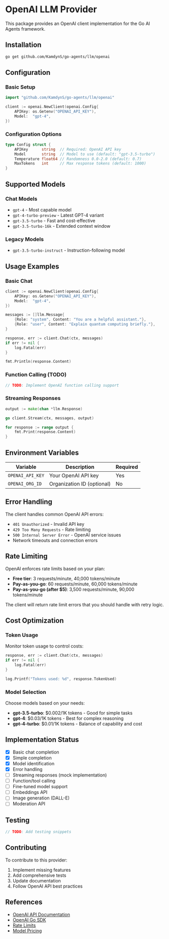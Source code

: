 # OpenAI LLM Provider

This package provides an OpenAI client implementation for the Go AI Agents framework.

## Installation

```bash
go get github.com/KamdynS/go-agents/llm/openai
```

## Configuration

### Basic Setup

```go
import "github.com/KamdynS/go-agents/llm/openai"

client := openai.NewClient(openai.Config{
    APIKey: os.Getenv("OPENAI_API_KEY"),
    Model:  "gpt-4",
})
```

### Configuration Options

```go
type Config struct {
    APIKey      string  // Required: OpenAI API key
    Model       string  // Model to use (default: "gpt-3.5-turbo")
    Temperature float64 // Randomness 0.0-2.0 (default: 0.7)
    MaxTokens   int     // Max response tokens (default: 1000)
}
```

## Supported Models

### Chat Models
- `gpt-4` - Most capable model
- `gpt-4-turbo-preview` - Latest GPT-4 variant
- `gpt-3.5-turbo` - Fast and cost-effective
- `gpt-3.5-turbo-16k` - Extended context window

### Legacy Models
- `gpt-3.5-turbo-instruct` - Instruction-following model

## Usage Examples

### Basic Chat

```go
client := openai.NewClient(openai.Config{
    APIKey: os.Getenv("OPENAI_API_KEY"),
    Model:  "gpt-4",
})

messages := []llm.Message{
    {Role: "system", Content: "You are a helpful assistant."},
    {Role: "user", Content: "Explain quantum computing briefly."},
}

response, err := client.Chat(ctx, messages)
if err != nil {
    log.Fatal(err)
}

fmt.Println(response.Content)
```

### Function Calling (TODO)

```go
// TODO: Implement OpenAI function calling support
```

### Streaming Responses

```go
output := make(chan *llm.Response)

go client.Stream(ctx, messages, output)

for response := range output {
    fmt.Print(response.Content)
}
```

## Environment Variables

| Variable | Description | Required |
|----------|-------------|----------|
| `OPENAI_API_KEY` | Your OpenAI API key | Yes |
| `OPENAI_ORG_ID` | Organization ID (optional) | No |

## Error Handling

The client handles common OpenAI API errors:

- `401 Unauthorized` - Invalid API key
- `429 Too Many Requests` - Rate limiting
- `500 Internal Server Error` - OpenAI service issues
- Network timeouts and connection errors

## Rate Limiting

OpenAI enforces rate limits based on your plan:

- **Free tier**: 3 requests/minute, 40,000 tokens/minute
- **Pay-as-you-go**: 60 requests/minute, 60,000 tokens/minute
- **Pay-as-you-go (after $5)**: 3,500 requests/minute, 90,000 tokens/minute

The client will return rate limit errors that you should handle with retry logic.

## Cost Optimization

### Token Usage

Monitor token usage to control costs:

```go
response, err := client.Chat(ctx, messages)
if err != nil {
    log.Fatal(err)
}

log.Printf("Tokens used: %d", response.TokenUsed)
```

### Model Selection

Choose models based on your needs:

- **gpt-3.5-turbo**: $0.002/1K tokens - Good for simple tasks
- **gpt-4**: $0.03/1K tokens - Best for complex reasoning
- **gpt-4-turbo**: $0.01/1K tokens - Balance of capability and cost

## Implementation Status

- [x] Basic chat completion
- [x] Simple completion
- [x] Model identification
- [x] Error handling
- [ ] Streaming responses (mock implementation)
- [ ] Function/tool calling
- [ ] Fine-tuned model support
- [ ] Embeddings API
- [ ] Image generation (DALL-E)
- [ ] Moderation API

## Testing

```go
// TODO: Add testing snippets
```

## Contributing

To contribute to this provider:

1. Implement missing features
2. Add comprehensive tests
3. Update documentation
4. Follow OpenAI API best practices

## References

- [OpenAI API Documentation](https://platform.openai.com/docs/api-reference)
- [OpenAI Go SDK](https://github.com/sashabaranov/go-openai)
- [Rate Limits](https://platform.openai.com/docs/guides/rate-limits)
- [Model Pricing](https://openai.com/pricing)